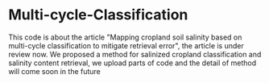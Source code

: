 # Multi-cycle-Classification
This code is about the article "Mapping cropland soil salinity based on multi-cycle classification to mitigate retrieval error", the article is under review now.
We proposed a method for salinized cropland classification and salinity content retrieval, we upload parts of code and the detail of method will come soon in the future
